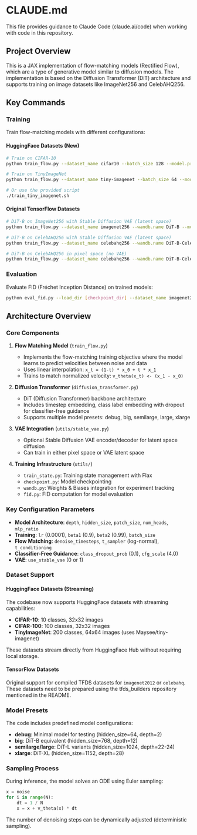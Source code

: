 # CLAUDE.md

This file provides guidance to Claude Code (claude.ai/code) when working with code in this repository.

## Project Overview

This is a JAX implementation of flow-matching models (Rectified Flow), which are a type of generative model similar to diffusion models. The implementation is based on the Diffusion Transformer (DiT) architecture and supports training on image datasets like ImageNet256 and CelebAHQ256.

## Key Commands

### Training

Train flow-matching models with different configurations:

#### HuggingFace Datasets (New)
```bash
# Train on CIFAR-10
python train_flow.py --dataset_name cifar10 --batch_size 128 --model.preset big --model.patch_size 8 --model.use_stable_vae 0

# Train on TinyImageNet  
python train_flow.py --dataset_name tiny-imagenet --batch_size 64 --model.preset big --model.patch_size 8 --model.use_stable_vae 0

# Or use the provided script
./train_tiny_imagenet.sh
```

#### Original TensorFlow Datasets

```bash
# DiT-B on ImageNet256 with Stable Diffusion VAE (latent space)
python train_flow.py --dataset_name imagenet256 --wandb.name DiT-B --model.depth 12 --model.hidden_size 768 --model.patch_size 2 --model.num_heads 16 --model.mlp_ratio 4 --batch_size 512

# DiT-B on CelebAHQ256 with Stable Diffusion VAE (latent space)
python train_flow.py --dataset_name celebahq256 --wandb.name DiT-B-CelebA --model.depth 12 --model.hidden_size 768 --model.patch_size 2 --model.num_heads 16 --model.mlp_ratio 4 --batch_size 512

# DiT-B on CelebAHQ256 in pixel space (no VAE)
python train_flow.py --dataset_name celebahq256 --wandb.name DiT-B-CelebAPixel --model.depth 12 --model.hidden_size 768 --model.patch_size 8 --model.num_heads 16 --model.mlp_ratio 4 --batch_size 512 --use_stable_vae 0
```

### Evaluation

Evaluate FID (Fréchet Inception Distance) on trained models:

```bash
python eval_fid.py --load_dir [checkpoint_dir] --dataset_name imagenet256 --fid_stats data/imagenet256_fidstats_openai.npz --cfg_scale 4 --denoise_timesteps 500
```

## Architecture Overview

### Core Components

1. **Flow Matching Model** (`train_flow.py`)
   - Implements the flow-matching training objective where the model learns to predict velocities between noise and data
   - Uses linear interpolation: `x_t = (1-t) * x_0 + t * x_1`
   - Trains to match normalized velocity: `v_theta(x_t) <- (x_1 - x_0)`

2. **Diffusion Transformer** (`diffusion_transformer.py`)
   - DiT (Diffusion Transformer) backbone architecture
   - Includes timestep embedding, class label embedding with dropout for classifier-free guidance
   - Supports multiple model presets: debug, big, semilarge, large, xlarge

3. **VAE Integration** (`utils/stable_vae.py`)
   - Optional Stable Diffusion VAE encoder/decoder for latent space diffusion
   - Can train in either pixel space or VAE latent space

4. **Training Infrastructure** (`utils/`)
   - `train_state.py`: Training state management with Flax
   - `checkpoint.py`: Model checkpointing
   - `wandb.py`: Weights & Biases integration for experiment tracking
   - `fid.py`: FID computation for model evaluation

### Key Configuration Parameters

- **Model Architecture**: `depth`, `hidden_size`, `patch_size`, `num_heads`, `mlp_ratio`
- **Training**: `lr` (0.0001), `beta1` (0.9), `beta2` (0.99), `batch_size`
- **Flow Matching**: `denoise_timesteps`, `t_sampler` (log-normal), `t_conditioning`
- **Classifier-Free Guidance**: `class_dropout_prob` (0.1), `cfg_scale` (4.0)
- **VAE**: `use_stable_vae` (0 or 1)

### Dataset Support

#### HuggingFace Datasets (Streaming)
The codebase now supports HuggingFace datasets with streaming capabilities:
- **CIFAR-10**: 10 classes, 32x32 images
- **CIFAR-100**: 100 classes, 32x32 images  
- **TinyImageNet**: 200 classes, 64x64 images (uses Maysee/tiny-imagenet)

These datasets stream directly from HuggingFace Hub without requiring local storage.

#### TensorFlow Datasets
Original support for compiled TFDS datasets for `imagenet2012` or `celebahq`. These datasets need to be prepared using the tfds_builders repository mentioned in the README.

### Model Presets

The code includes predefined model configurations:
- **debug**: Minimal model for testing (hidden_size=64, depth=2)
- **big**: DiT-B equivalent (hidden_size=768, depth=12)
- **semilarge/large**: DiT-L variants (hidden_size=1024, depth=22-24)
- **xlarge**: DiT-XL (hidden_size=1152, depth=28)

### Sampling Process

During inference, the model solves an ODE using Euler sampling:
```python
x = noise
for i in range(N):
    dt = 1 / N
    x = x + v_theta(x) * dt
```

The number of denoising steps can be dynamically adjusted (deterministic sampling).